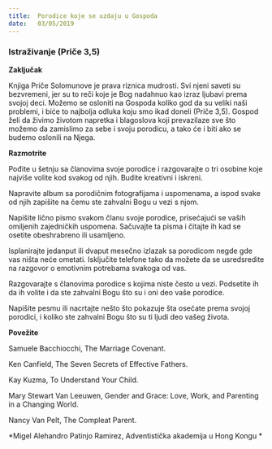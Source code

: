 ```yaml
---
title:  Porodice koje se uzdaju u Gospoda
date:   03/05/2019
---
```


### Istraživanje (Priče 3,5)

**Zaključak**

Knjiga Priče Solomunove je prava riznica mudrosti. Svi njeni saveti su bezvremeni, jer su to reči koje je Bog nadahnuo kao izraz ljubavi prema svojoj deci. Možemo se osloniti na Gospoda koliko god da su veliki naši problemi, i biće to najbolja odluka koju smo ikad doneli (Priče 3,5). Gospod želi da živimo životom napretka i blagoslova koji prevazilaze sve što možemo da zamislimo za sebe i svoju porodicu, a tako će i biti ako se budemo oslonili na Njega.

**Razmotrite**

Pođite u šetnju sa članovima svoje porodice i razgovarajte o tri osobine koje najviše volite kod svakog od njih. Budite kreativni i iskreni.

Napravite album sa porodičnim fotografijama i uspomenama, a ispod svake od njih zapišite na čemu ste zahvalni Bogu u vezi s njom.

Napišite lično pismo svakom članu svoje porodice, prisećajući se vaših omiljenih zajedničkih uspomena. Sačuvajte ta pisma i čitajte ih kad se osetite obeshrabreno ili usamljeno.

Isplanirajte jedanput ili dvaput mesečno izlazak sa porodicom negde gde vas ništa neće ometati. Isključite telefone tako da možete da se usredsredite na razgovor o emotivnim potrebama svakoga od vas.

Razgovarajte s članovima porodice s kojima niste često u vezi. Podsetite ih da ih volite i da ste zahvalni Bogu što su i oni deo vaše porodice.

Napišite pesmu ili nacrtajte nešto što pokazuje šta osećate prema svojoj porodici, i koliko ste zahvalni Bogu što su ti ljudi deo vašeg života.

**Povežite**

Samuele Bacchiocchi, The Marriage Covenant.

Ken Canfield, The Seven Secrets of Effective Fathers.

Kay Kuzma, To Understand Your Child.

Mary Stewart Van Leeuwen, Gender and Grace: Love, Work, and Parenting in a Changing World.

Nancy Van Pelt, The Compleat Parent.

*Migel Alehandro Patinjo Ramirez, Adventistička akademija u Hong Kongu *
